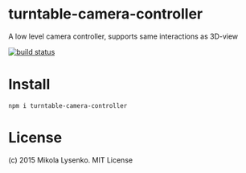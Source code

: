 # turntable-camera-controller

A low level camera controller, supports same interactions as 3D-view

[![build status](https://secure.travis-ci.org/mikolalysenko/turntable-controller.png)](http://travis-ci.org/mikolalysenko/turntable-controller)

# Install

```
npm i turntable-camera-controller
```

# License
(c) 2015 Mikola Lysenko. MIT License